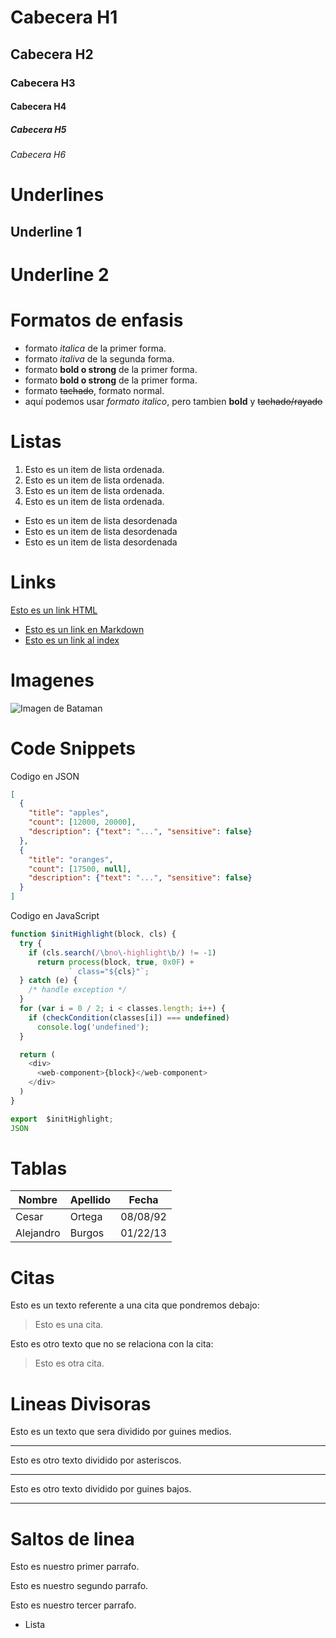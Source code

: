 # Cabecera H1
## Cabecera H2
### Cabecera H3
#### Cabecera H4
##### Cabecera H5
###### Cabecera H6

# Underlines
Underline 1
-----------

Underline 2
===========

# Formatos de enfasis 

- formato *italica* de la primer forma.
- formato _italiva_ de la segunda forma.
- formato **bold o strong** de la primer forma.
- formato __bold o strong__ de la primer forma.
- formato ~~tachado~~, formato normal.
- aquí podemos usar *formato italico*, pero tambien **bold** y ~~tachado/rayado~~

# Listas
1. Esto es un item de lista ordenada.
1. Esto es un item de lista ordenada.
1. Esto es un item de lista ordenada.
1. Esto es un item de lista ordenada. 

- Esto es un item de lista desordenada
- Esto es un item de lista desordenada
- Esto es un item de lista desordenada

# Links
<a href="http://google.com">Esto es un link HTML</a>
- [Esto es un link en Markdown](http://www.google.com)
- [Esto es un link al index](index.html)

# Imagenes
![Imagen de Bataman](https://www.lavanguardia.com/files/image_948_465/uploads/2017/04/10/5fa3c6ca21373.jpeg)

# Code Snippets
Codigo en JSON
```JSON
[
  {
    "title": "apples",
    "count": [12000, 20000],
    "description": {"text": "...", "sensitive": false}
  },
  {
    "title": "oranges",
    "count": [17500, null],
    "description": {"text": "...", "sensitive": false}
  }
]
```
Codigo en JavaScript
```JavaScript
function $initHighlight(block, cls) {
  try {
    if (cls.search(/\bno\-highlight\b/) != -1)
      return process(block, true, 0x0F) +
             ` class="${cls}"`;
  } catch (e) {
    /* handle exception */
  }
  for (var i = 0 / 2; i < classes.length; i++) {
    if (checkCondition(classes[i]) === undefined)
      console.log('undefined');
  }

  return (
    <div>
      <web-component>{block}</web-component>
    </div>
  )
}

export  $initHighlight;
JSON
```

# Tablas 
|Nombre    | Apellido |  Fecha    | 
| -----    | -------- | --------- |
| Cesar    | Ortega   | 08/08/92  |
| Alejandro| Burgos   | 01/22/13  |

# Citas
Esto es un texto referente a una cita que pondremos debajo:
> Esto es una cita.

Esto es otro texto que no se relaciona con la cita:

>Esto es otra cita.

# Lineas Divisoras
Esto es un texto que sera dividido por guines medios.

---
Esto es otro texto dividido por asteriscos.

***

Esto es otro texto dividido por guines bajos.
___


# Saltos de linea
Esto es nuestro primer parrafo.

Esto es nuestro segundo parrafo.

Esto es nuestro tercer parrafo.
- Lista
